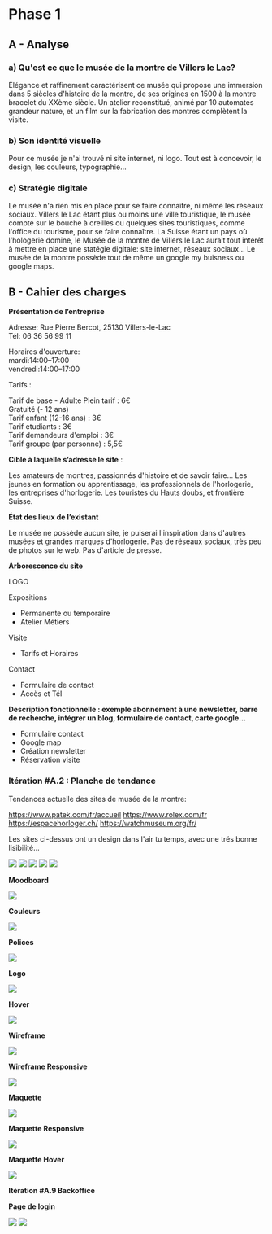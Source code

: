 # Phase 1

## A - Analyse
### a) Qu'est ce que le musée de la montre de Villers le Lac?

Élégance et raffinement caractérisent ce musée qui propose une immersion dans 5 siècles d'histoire de la montre, de ses origines en 1500 à la montre bracelet du XXème siècle. Un atelier reconstitué, animé par 10 automates grandeur nature, et un film sur la fabrication des montres complètent la visite.

### b) Son identité visuelle
Pour ce musée je n'ai trouvé ni site internet, ni logo. Tout est à concevoir, le design, les couleurs, typographie... 

### c) Stratégie digitale
Le musée n'a rien mis en place pour se faire connaitre, ni même les réseaux sociaux. Villers le Lac étant plus ou moins une ville touristique, le musée compte sur le bouche à oreilles ou quelques sites touristiques, comme l'office du tourisme, pour se faire connaître.
La Suisse étant un pays où l'hologerie domine, le Musée de la montre de Villers le Lac aurait tout interêt à mettre en place une statégie digitale: site internet, réseaux sociaux...
Le musée de la montre possède tout de même un google my buisness ou google maps.

## B - Cahier des charges

**Présentation de l’entreprise**

Adresse: Rue Pierre Bercot, 25130 Villers-le-Lac  
Tél:  06 36 56 99 11  

Horaires d'ouverture:  
mardi:14:00–17:00  
vendredi:14:00–17:00  

Tarifs :  

Tarif de base - Adulte Plein tarif : 6€  
Gratuité (- 12 ans)  
Tarif enfant (12-16 ans) : 3€  
Tarif etudiants : 3€  
Tarif demandeurs d'emploi : 3€  
Tarif groupe (par personne) : 5,5€  


**Cible à laquelle s’adresse le site** : 

  Les amateurs de montres, passionnés d'histoire et de savoir faire...
  Les jeunes en formation ou apprentissage, les professionnels de l'horlogerie, les entreprises d'horlogerie.
  Les touristes du Hauts doubs, et frontière Suisse.

  **État des lieux de l’existant**

  Le musée ne possède aucun site, je puiserai l'inspiration dans d'autres musées et grandes marques d'horlogerie.
  Pas de réseaux sociaux, très peu de photos sur le web.
  Pas d'article de presse.

  **Arborescence du site**

LOGO

Expositions  
- Permanente ou temporaire  
- Atelier Métiers  

Visite
- Tarifs et Horaires

Contact
- Formulaire de contact  
- Accès et Tél  

**Description fonctionnelle : exemple abonnement à une newsletter, barre de recherche, intégrer un blog, formulaire de contact, carte google...**

- Formulaire contact  
- Google map  
- Création newsletter  
- Réservation visite  

### Itération #A.2 : Planche de tendance

Tendances actuelle des sites de musée de la montre:

https://www.patek.com/fr/accueil https://www.rolex.com/fr https://espacehorloger.ch/ https://watchmuseum.org/fr/

Les sites ci-dessus ont un design dans l'air tu temps, avec une trés bonne lisibilité...

![](/moodboard/1.PNG)
![](/moodboard/2.PNG)
![](/moodboard/3.PNG)
![](/moodboard/4.PNG)
![](/moodboard/5.PNG)

**Moodboard**

![](/moodboard/moodboard_fin.png)

**Couleurs**

![](/moodboard/couleurs.PNG)

**Polices**

![](/moodboard/polices.png)

**Logo**

![](/moodboard/logo_1.PNG)

**Hover**

![](/moodboard/hover.PNG)

**Wireframe**

![](/moodboard/Wireframe.png)

**Wireframe Responsive**

![](/moodboard/Wireframe%20responsive.png)

**Maquette**

![](/moodboard/maquette.png)

**Maquette Responsive**

![](/moodboard/maquette%20Responsive.png)

**Maquette Hover**

![](/moodboard/maquette_hover.png)

**Itération #A.9 Backoffice**

**Page de login**

![](/moodboard/login.png)
![](/moodboard/dashboard.png)
